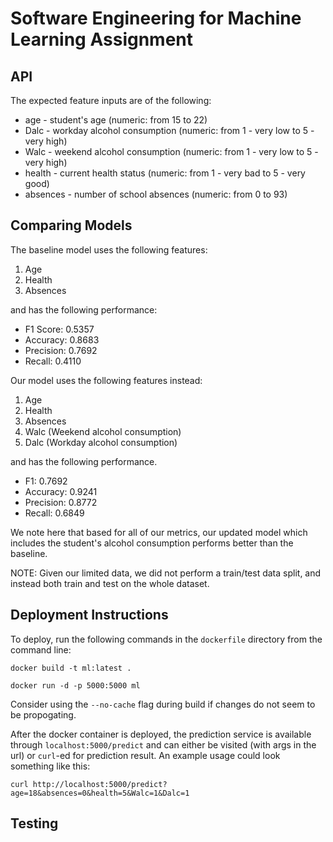 # Software Engineering for Machine Learning Assignment

## API

The expected feature inputs are of the following:
- age - student's age (numeric: from 15 to 22)
- Dalc - workday alcohol consumption (numeric: from 1 - very low to 5 - very high)
- Walc - weekend alcohol consumption (numeric: from 1 - very low to 5 - very high)
- health - current health status (numeric: from 1 - very bad to 5 - very good)
- absences - number of school absences (numeric: from 0 to 93)


## Comparing Models

The baseline model uses the following features:

1. Age
2. Health
3. Absences

and has the following performance:

- F1 Score: 0.5357
- Accuracy: 0.8683
- Precision: 0.7692
- Recall: 0.4110

Our model uses the following features instead:

1. Age
2. Health
3. Absences
4. Walc (Weekend alcohol consumption)
5. Dalc (Workday alcohol consumption)

and has the following performance.

- F1: 0.7692
- Accuracy: 0.9241
- Precision: 0.8772
- Recall: 0.6849

We note here that based for all of our metrics, our updated model which includes the student's alcohol consumption performs better than the baseline. 

NOTE: Given our limited data, we did not perform a train/test data split, and instead both train and test on the whole dataset.


## Deployment Instructions
To deploy, run the following commands in the `dockerfile` directory from the command line:

```
docker build -t ml:latest .

docker run -d -p 5000:5000 ml
```
Consider using the `--no-cache` flag during build if changes do not seem to be propogating. 

After the docker container is deployed, the prediction service is available through `localhost:5000/predict` and can either be visited (with args in the url) or `curl`-ed for prediction result. An example usage could look something like this:

```
curl http://localhost:5000/predict?age=18&absences=0&health=5&Walc=1&Dalc=1
```


## Testing
